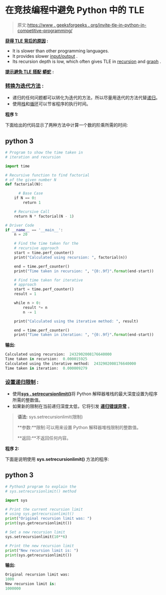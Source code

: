 # 在竞技编程中避免 Python 中的 TLE

> 原文:[https://www . geeksforgeeks . org/invite-tle-in-python-in-competitive-programming/](https://www.geeksforgeeks.org/avoid-tle-in-python-in-competitive-programming/)

**<u>获得 TLE 背后的原因</u> :**

*   It is slower than other programming languages.
*   It provides slower [input/output](https://www.geeksforgeeks.org/python-input-methods-competitive-programming/) .
*   Its recursion depth is low, which often gives TLE in [recursion](https://www.geeksforgeeks.org/recursion/) and [graph](https://www.geeksforgeeks.org/graph-data-structure-and-algorithms/) .

**<u>提示避免 TLE 搭配</u>** [**<u>蟒蛇</u>**](https://www.geeksforgeeks.org/python-programming-language/) **:**

### **<u>转换为迭代方法</u> :**

*   递归的任何问题都可以转化为迭代的方法，所以尽量用迭代的方法代替[递归](https://www.geeksforgeeks.org/recursion/)。
*   使用[栈](https://www.geeksforgeeks.org/stack-data-structure/)和[循环](https://www.geeksforgeeks.org/loops-in-c-and-cpp/)可以节省程序的执行时间。

**程序 1:**

下面给出的代码显示了两种方法中计算一个数的阶乘所需的时间:

## python 3

```py
# Program to show the time taken in
# iteration and recursion

import time

# Recursive function to find factorial
# of the given number N
def factorial(N):

      # Base Case
    if N == 0:
        return 1

    # Recursive Call
    return N * factorial(N - 1)

# Driver Code
if __name__ == '__main__':
    n = 20

    # Find the time taken for the
    # recursive approach
    start = time.perf_counter()
    print("Calculated using recursion: ", factorial(n))

    end = time.perf_counter()
    print("Time taken in recursion: ", "{0:.9f}".format(end-start))

    # Find time taken for iterative
    # approach
    start = time.perf_counter()
    result = 1

    while n > 0:
        result *= n
        n -= 1

    print("Calculated using the iterative method: ", result)

    end = time.perf_counter()
    print("Time taken in iteration: ", "{0:.9f}".format(end-start))
```

**输出:**

```py
Calculated using recursion:  2432902008176640000
Time taken in recursion:  0.000015925
Calculated using the iterative method:  2432902008176640000
Time taken in iteration:  0.000009279

```

### **<u>设置递归限制</u> :**

*   使用[**sys . setrecursionlimit()**](https://www.geeksforgeeks.org/python-sys-setrecursionlimit-method/)将 Python 解释器堆栈的最大深度设置为程序所需的整数值。
*   如果新的限制在当前递归深度太低，它将引发 [**递归错误异常**](https://www.geeksforgeeks.org/python-handling-recursion-limit/) 。

> **语法:** sys.setrecursionlimit(限制)
> 
> **参数:**限制:可以用来设置 Python 解释器堆栈限制的整数值。
> 
> **返回:**不返回任何内容。

**程序 2:**

下面是说明使用 **sys.setrecursionlimit()** 方法的程序:

## python 3

```py
# Python3 program to explain the 
# sys.setrecursionlimit() method

import sys

# Print the current recursion limit
# using sys.getrecursionlimit()
print("Original recursion limit was: ")
print(sys.getrecursionlimit())

# Set a new recursion limit
sys.setrecursionlimit(10**6)

# Print the new recursion limit
print("New recursion limit is: ")
print(sys.getrecursionlimit())
```

**输出:**

```py
Original recursion limit was: 
1000
New recursion limit is: 
1000000

```
